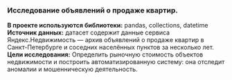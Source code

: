 ### Исследование объявлений о продаже квартир.
**В проекте используются библиотеки:** pandas, collections, datetime\
**Источник данных:** датасет содержит данные сервиса Яндекс.Недвижимость — архив объявлений о продаже квартир в Санкт-Петербурге и соседних населённых пунктов за несколько лет.\
**Цели исследования:** Определить рыночную стоимость объектов недвижимости и построить автоматизированную систему: она отследит аномалии и мошенническую деятельность.
